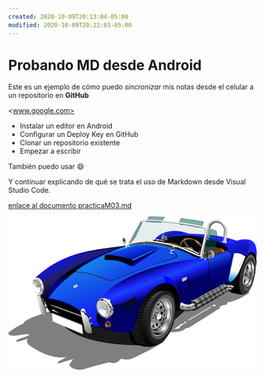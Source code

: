 ```yaml
---
created: 2020-10-09T20:13:04-05:00
modified: 2020-10-09T20:22:03-05:00
---
```


# Probando MD desde Android

Este es un ejemplo de cómo puedo *sincronizar* mis notas desde el celular a un repositorio en **GitHub**

<www.google.com>

* Instalar un editor en Android
* Configurar un Deploy Key en GitHub
* Clonar un repositorio existente
* Empezar a escribir

También puedo usar :smile:

Y continuar explicando de qué se trata el uso de Markdown desde Visual Studio Code.

[enlace al documento practicaM03.md](/practicaM03.md)

![imagen01](img/auto.png "Automovil del año")
